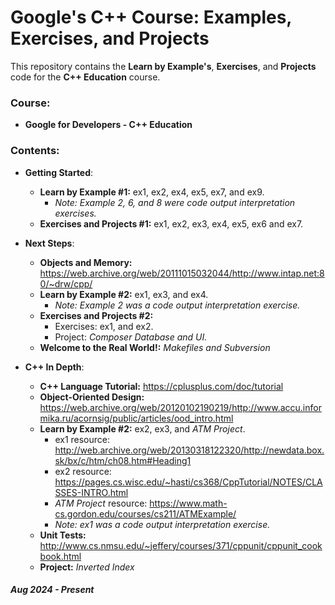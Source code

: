 # Google's C++ Course: Examples, Exercises, and Projects

This repository contains the **Learn by Example's**, **Exercises**, and **Projects** code for the **C++ Education** course.

### Course:
  - **Google for Developers - C++ Education**

### Contents:
  - **Getting Started**:
    - **Learn by Example #1:** ex1, ex2, ex4, ex5, ex7, and ex9.
      - *Note: Example 2, 6, and 8 were code output interpretation exercises.*
    - **Exercises and Projects #1:** ex1, ex2, ex3, ex4, ex5, ex6 and ex7.

  - **Next Steps**:
    - **Objects and Memory:** https://web.archive.org/web/20111015032044/http://www.intap.net:80/~drw/cpp/
    - **Learn by Example #2:** ex1, ex3, and ex4.
      - *Note: Example 2 was a code output interpretation exercise.*
    - **Exercises and Projects #2:** 
      - Exercises: ex1, and ex2.
      - Project: *Composer Database and UI.*
    - **Welcome to the Real World!:** *Makefiles and Subversion*
  
  - **C++ In Depth**:
    - **C++ Language Tutorial:** https://cplusplus.com/doc/tutorial
    - **Object-Oriented Design:** https://web.archive.org/web/20120102190219/http://www.accu.informika.ru/acornsig/public/articles/ood_intro.html
    - **Learn by Example #2:** ex2, ex3, and *ATM Project*.
      - ex1 resource: http://web.archive.org/web/20130318122320/http://newdata.box.sk/bx/c/htm/ch08.htm#Heading1
      - ex2 resource: https://pages.cs.wisc.edu/~hasti/cs368/CppTutorial/NOTES/CLASSES-INTRO.html
      - *ATM Project* resource: https://www.math-cs.gordon.edu/courses/cs211/ATMExample/
      - *Note: ex1 was a code output interpretation exercise.*
    - **Unit Tests:** http://www.cs.nmsu.edu/~jeffery/courses/371/cppunit/cppunit_cookbook.html
    - **Project:** *Inverted Index*

##### *Aug 2024 - Present*
